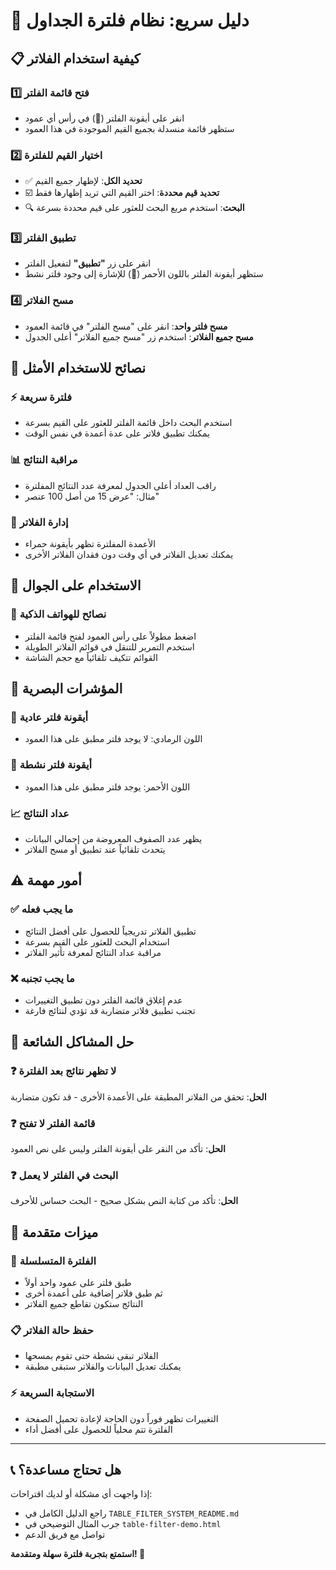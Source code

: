 # 🚀 دليل سريع: نظام فلترة الجداول

## 📋 كيفية استخدام الفلاتر

### 1️⃣ فتح قائمة الفلتر
- انقر على أيقونة الفلتر (🔽) في رأس أي عمود
- ستظهر قائمة منسدلة بجميع القيم الموجودة في هذا العمود

### 2️⃣ اختيار القيم للفلترة
- ✅ **تحديد الكل**: لإظهار جميع القيم
- ☑️ **تحديد قيم محددة**: اختر القيم التي تريد إظهارها فقط
- 🔍 **البحث**: استخدم مربع البحث للعثور على قيم محددة بسرعة

### 3️⃣ تطبيق الفلتر
- انقر على زر **"تطبيق"** لتفعيل الفلتر
- ستظهر أيقونة الفلتر باللون الأحمر (🔴) للإشارة إلى وجود فلتر نشط

### 4️⃣ مسح الفلاتر
- **مسح فلتر واحد**: انقر على "مسح الفلتر" في قائمة العمود
- **مسح جميع الفلاتر**: استخدم زر "مسح جميع الفلاتر" أعلى الجدول

## 🎯 نصائح للاستخدام الأمثل

### ⚡ فلترة سريعة
- استخدم البحث داخل قائمة الفلتر للعثور على القيم بسرعة
- يمكنك تطبيق فلاتر على عدة أعمدة في نفس الوقت

### 📊 مراقبة النتائج
- راقب العداد أعلى الجدول لمعرفة عدد النتائج المفلترة
- مثال: "عرض 15 من أصل 100 عنصر"

### 🔄 إدارة الفلاتر
- الأعمدة المفلترة تظهر بأيقونة حمراء
- يمكنك تعديل الفلاتر في أي وقت دون فقدان الفلاتر الأخرى

## 📱 الاستخدام على الجوال

### 📲 نصائح للهواتف الذكية
- اضغط مطولاً على رأس العمود لفتح قائمة الفلتر
- استخدم التمرير للتنقل في قوائم الفلاتر الطويلة
- القوائم تتكيف تلقائياً مع حجم الشاشة

## 🎨 المؤشرات البصرية

### 🔵 أيقونة فلتر عادية
- اللون الرمادي: لا يوجد فلتر مطبق على هذا العمود

### 🔴 أيقونة فلتر نشطة
- اللون الأحمر: يوجد فلتر مطبق على هذا العمود

### 📈 عداد النتائج
- يظهر عدد الصفوف المعروضة من إجمالي البيانات
- يتحدث تلقائياً عند تطبيق أو مسح الفلاتر

## ⚠️ أمور مهمة

### ✅ ما يجب فعله
- تطبيق الفلاتر تدريجياً للحصول على أفضل النتائج
- استخدام البحث للعثور على القيم بسرعة
- مراقبة عداد النتائج لمعرفة تأثير الفلاتر

### ❌ ما يجب تجنبه
- عدم إغلاق قائمة الفلتر دون تطبيق التغييرات
- تجنب تطبيق فلاتر متضاربة قد تؤدي لنتائج فارغة

## 🔧 حل المشاكل الشائعة

### ❓ لا تظهر نتائج بعد الفلترة
**الحل**: تحقق من الفلاتر المطبقة على الأعمدة الأخرى - قد تكون متضاربة

### ❓ قائمة الفلتر لا تفتح
**الحل**: تأكد من النقر على أيقونة الفلتر وليس على نص العمود

### ❓ البحث في الفلتر لا يعمل
**الحل**: تأكد من كتابة النص بشكل صحيح - البحث حساس للأحرف

## 🎉 ميزات متقدمة

### 🔄 الفلترة المتسلسلة
- طبق فلتر على عمود واحد أولاً
- ثم طبق فلاتر إضافية على أعمدة أخرى
- النتائج ستكون تقاطع جميع الفلاتر

### 📋 حفظ حالة الفلاتر
- الفلاتر تبقى نشطة حتى تقوم بمسحها
- يمكنك تعديل البيانات والفلاتر ستبقى مطبقة

### ⚡ الاستجابة السريعة
- التغييرات تظهر فوراً دون الحاجة لإعادة تحميل الصفحة
- الفلترة تتم محلياً للحصول على أفضل أداء

---

## 📞 هل تحتاج مساعدة؟

إذا واجهت أي مشكلة أو لديك اقتراحات:
- راجع الدليل الكامل في `TABLE_FILTER_SYSTEM_README.md`
- جرب المثال التوضيحي في `table-filter-demo.html`
- تواصل مع فريق الدعم

**استمتع بتجربة فلترة سهلة ومتقدمة! 🎯**
